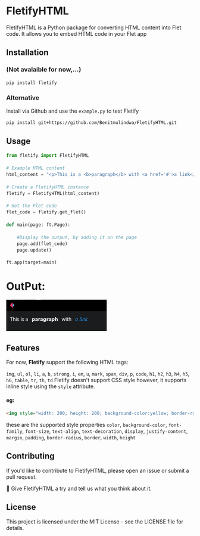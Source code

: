 # FletifyHTML

FletifyHTML is a Python package for converting HTML content into Flet code. It allows you to embed HTML code in your Flet app

## Installation
### (Not avalaible for now,...) 
```bash
pip install fletify
```
### Alternative
Install via Github and use the `example.py` to test Fletify

```bash
pip install git+https://github.com/Benitmulindwa/FletifyHTML.git
```
## Usage
```python
from fletify import FletifyHTML

# Example HTML content
html_content = "<p>This is a <b>paragraph</b> with <a href='#'>a link</a></p>"

# Create a FletifyHTML instance
fletify = FletifyHTML(html_content)

# Get the Flet code
flet_code = fletify.get_flet()

def main(page: ft.Page):

    #Display the output, by adding it on the page 
    page.add(flet_code)
    page.update()

ft.app(target=main)
```
# OutPut:
![test1](test1.PNG)

## Features

For now, **Fletify** support the following HTML tags:

`img`, `ul`, `ol`, `li`, `a`, `b`, `strong`, `i`, `em`, `u`, `mark`, `span`, `div`, `p`, `code`, `h1`, `h2`, `h3`, `h4`, `h5`, `h6`, `table`, `tr`, `th`, `td`
Fletify doesn't support CSS style however, it supports inline style using the `style` attribute.
#### eg:
```html
<img style="width: 200; height: 200; background-color:yellow; border-radius: 5; border: 3 solid #336699; margin:40" src="https://picsum.photos/200/200?10" alt="Example Image">
```
these are the supported style properties
`color`, `background-color`, `font-family`, `font-size`, `text-align`, `text-decoration`, `display`, `justify-content`, `margin`, `padding`, `border-radius`, `border`, `width`, `height`

## Contributing
If you'd like to contribute to FletifyHTML, please open an issue or submit a pull request.

🚨 Give FletifyHTML a try and tell us what you think about it.

## License
This project is licensed under the MIT License - see the LICENSE file for details.
